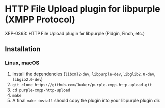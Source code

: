 # HTTP File Upload plugin for libpurple (XMPP Protocol)
XEP-0363: HTTP File Upload plugin for libpurple (Pidgin, Finch, etc.)

## Installation
### Linux, macOS
1. Install the dependencies (`libxml2-dev`, `libpurple-dev`, `libglib2.0-dev`, `libgio2.0-dev`)
2. `git clone https://github.com/Junker/purple-xmpp-http-upload.git`
3. `cd purple-xmpp-http-upload`
4. `make`
5. A final `make install` should copy the plugin into your libpurple plugin dir.

